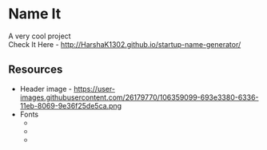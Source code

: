 # Name It

A very cool project  
Check It Here -
http://HarshaK1302.github.io/startup-name-generator/

## Resources

- Header image - https://user-images.githubusercontent.com/26179770/106359099-693e3380-6336-11eb-8069-9e36f25de5ca.png
- Fonts
  - <link rel="preconnect" href="https://fonts.gstatic.com">
  - <link href="https://fonts.googleapis.com/css2?family=Lato:ital,wght@0,100;0,300;0,400;0,700;0,900;1,100;1,300;1,400;1,700;1,900&display=swap" rel="stylesheet">
  - <link href="https://fonts.googleapis.com/css2?family=Hachi+Maru+Pop&display=swap" rel="stylesheet">
